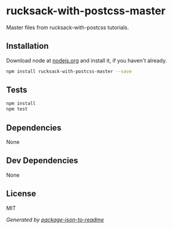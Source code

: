 # rucksack-with-postcss-master 

Master files from rucksack-with-postcss tutorials.

## Installation

Download node at [nodejs.org](http://nodejs.org) and install it, if you haven't already.

```sh
npm install rucksack-with-postcss-master --save
```


## Tests

```sh
npm install
npm test
```

## Dependencies

None

## Dev Dependencies


None

## License

MIT

_Generated by [package-json-to-readme](https://github.com/zeke/package-json-to-readme)_
